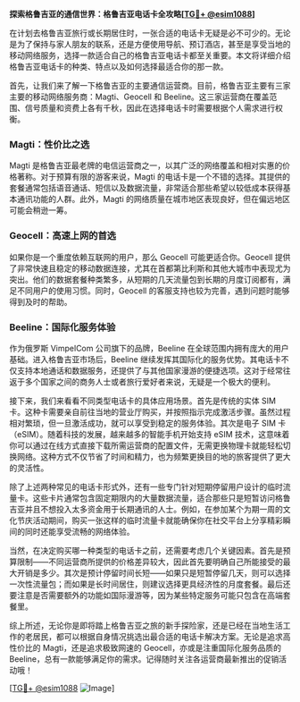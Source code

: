 **探索格鲁吉亚的通信世界：格鲁吉亚电话卡全攻略[[TG💪+ @esim1088](https://t.me/s/esim1088)]**

在计划去格鲁吉亚旅行或长期居住时，一张合适的电话卡无疑是必不可少的。无论是为了保持与家人朋友的联系，还是方便使用导航、预订酒店，甚至是享受当地的移动网络服务，选择一款适合自己的格鲁吉亚电话卡都至关重要。本文将详细介绍格鲁吉亚电话卡的种类、特点以及如何选择最适合你的那一款。

首先，让我们来了解一下格鲁吉亚的主要通信运营商。目前，格鲁吉亚主要有三家主要的移动网络服务商：Magti、Geocell 和 Beeline。这三家运营商在覆盖范围、信号质量和资费上各有千秋，因此在选择电话卡时需要根据个人需求进行权衡。

### Magti：性价比之选

Magti 是格鲁吉亚最老牌的电信运营商之一，以其广泛的网络覆盖和相对实惠的价格著称。对于预算有限的游客来说，Magti 的电话卡是一个不错的选择。其提供的套餐通常包括语音通话、短信以及数据流量，非常适合那些希望以较低成本获得基本通讯功能的人群。此外，Magti 的网络质量在城市地区表现良好，但在偏远地区可能会稍逊一筹。

### Geocell：高速上网的首选

如果你是一个重度依赖互联网的用户，那么 Geocell 可能更适合你。Geocell 提供了非常快速且稳定的移动数据连接，尤其在首都第比利斯和其他大城市中表现尤为突出。他们的数据套餐种类繁多，从短期的几天流量包到长期的月度订阅都有，满足不同用户的使用习惯。同时，Geocell 的客服支持也较为完善，遇到问题时能够得到及时的帮助。

### Beeline：国际化服务体验

作为俄罗斯 VimpelCom 公司旗下的品牌，Beeline 在全球范围内拥有庞大的用户基础。进入格鲁吉亚市场后，Beeline 继续发挥其国际化的服务优势。其电话卡不仅支持本地通话和数据服务，还提供了与其他国家漫游的便捷选项。这对于经常往返于多个国家之间的商务人士或者旅行爱好者来说，无疑是一个极大的便利。

接下来，我们来看看不同类型电话卡的具体应用场景。首先是传统的实体 SIM 卡。这种卡需要亲自前往当地的营业厅购买，并按照指示完成激活步骤。虽然过程相对繁琐，但一旦激活成功，就可以享受到稳定的服务体验。其次是电子 SIM 卡（eSIM）。随着科技的发展，越来越多的智能手机开始支持 eSIM 技术，这意味着你可以通过在线方式直接下载所需运营商的配置文件，无需更换物理卡就能轻松切换网络。这种方式不仅节省了时间和精力，也为频繁更换目的地的旅客提供了更大的灵活性。

除了上述两种常见的电话卡形式外，还有一些专门针对短期停留用户设计的临时流量卡。这些卡片通常包含固定期限内的大量数据流量，适合那些只是短暂访问格鲁吉亚并且不想投入太多资金用于长期通讯的人士。例如，在参加某个为期一周的文化节庆活动期间，购买一张这样的临时流量卡就能确保你在社交平台上分享精彩瞬间的同时还能享受流畅的网络体验。

当然，在决定购买哪一种类型的电话卡之前，还需要考虑几个关键因素。首先是预算限制——不同运营商所提供的价格差异较大，因此首先要明确自己所能接受的最大开销是多少。其次是预计停留时间长短——如果只是短暂停留几天，则可以选择一次性流量包；而如果是长时间居住，则建议选择更具经济性的月度套餐。最后还要注意是否需要额外的功能如国际漫游等，因为某些特定服务可能只包含在高端套餐里。

综上所述，无论你是即将踏上格鲁吉亚之旅的新手探险家，还是已经在当地生活工作的老居民，都可以根据自身情况挑选出最合适的电话卡解决方案。无论是追求高性价比的 Magti，还是追求极致网速的 Geocell，亦或是注重国际化服务品质的 Beeline，总有一款能够满足你的需求。记得随时关注各运营商最新推出的促销活动哦！

[[TG💪+ @esim1088](https://t.me/s/esim1088) ![Image](https://i.postimg.cc/4NQfJmqS/Snipaste-2025-05-13-00-14-12.png)]